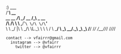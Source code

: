 :)
           ___                     
         /'___\         __         
 __  __ /\ \__/   __   /\_\  _ __  
/\ \/\ \\ \ ,__\/'__`\ \/\ \/\`'__\
\ \ \_/ |\ \ \_/\ \L\.\_\ \ \ \ \/ 
 \ \___/  \ \_\\ \__/.\_\\ \_\ \_\ 
  \/__/    \/_/ \/__/\/_/ \/_/\/_/ 
                                   
                                   


    contact --> vfairrr@gmail.com
      instagram --> @vfairr
        twitter --> @vfairrr
        
        
